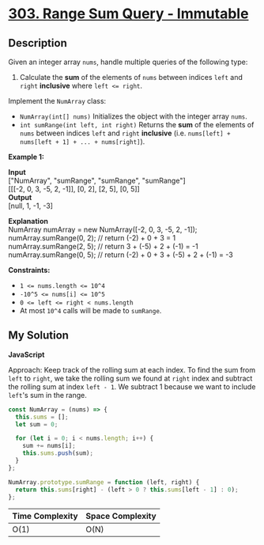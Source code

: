# [303. Range Sum Query - Immutable](https://leetcode.com/problems/range-sum-query)

## Description

Given an integer array `nums`, handle multiple queries of the following type:

1.  Calculate the **sum** of the elements of `nums` between indices `left` and `right` **inclusive** where `left <= right`.

Implement the `NumArray` class:

- `NumArray(int[] nums)` Initializes the object with the integer array `nums`.
- `int sumRange(int left, int right)` Returns the **sum** of the elements of `nums` between indices `left` and `right` **inclusive** (i.e. `nums[left] + nums[left + 1] + ... + nums[right]`).

**Example 1:**

**Input**  
["NumArray", "sumRange", "sumRange", "sumRange"]  
[[[-2, 0, 3, -5, 2, -1]], [0, 2], [2, 5], [0, 5]]  
**Output**  
[null, 1, -1, -3]

**Explanation**  
NumArray numArray = new NumArray([-2, 0, 3, -5, 2, -1]);  
numArray.sumRange(0, 2); // return (-2) + 0 + 3 = 1  
numArray.sumRange(2, 5); // return 3 + (-5) + 2 + (-1) = -1  
numArray.sumRange(0, 5); // return (-2) + 0 + 3 + (-5) + 2 + (-1) = -3

**Constraints:**

- `1 <= nums.length <= 10^4`
- `-10^5 <= nums[i] <= 10^5`
- `0 <= left <= right < nums.length`
- At most `10^4` calls will be made to `sumRange`.

## My Solution

**JavaScript**

Approach: Keep track of the rolling sum at each index. To find the sum
from `left` to `right`, we take the rolling sum we found at `right` index
and subtract the rolling sum at index `left - 1`. We subtract 1 because we
want to include `left`'s sum in the range.

```js
const NumArray = (nums) => {
  this.sums = [];
  let sum = 0;

  for (let i = 0; i < nums.length; i++) {
    sum += nums[i];
    this.sums.push(sum);
  }
};

NumArray.prototype.sumRange = function (left, right) {
  return this.sums[right] - (left > 0 ? this.sums[left - 1] : 0);
};
```

| Time Complexity | Space Complexity |
| --------------- | ---------------- |
| O(1)            | O(N)             |
